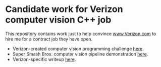 # Candidate work for Verizon computer vision C++ job

This repository contains work just to help convince www.Verizon.com to hire me for a contract job they have open.

- Verizon-created computer vision programming challenge [here](challenge/challenge.md).
- Super Smash Bros. computer vision pipeline demonstration [here](verizon/demo.md).
- Verizon-specific writeup [here](verizon.md).
